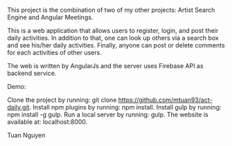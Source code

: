 This project is the combination of two of my other projects: Artist Search Engine and Angular Meetings.

This is a web application that allows users to register, login, and post their daily activities. In addition to that, one can look up others via a search box and see his/her daily activities. Finally, anyone can post or delete comments for each activities of other users.

The web is written by AngularJs and the server uses Firebase API as backend service.

Demo:

Clone the project by running: git clone https://github.com/mtuan93/act-daily.git.
Install npm plugins by running: npm install.
Install gulp by running: npm install -g gulp.
Run a local server by running: gulp.
The website is available at: localhost:8000.

Tuan Nguyen
